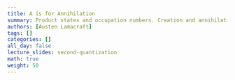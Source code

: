 ```yaml
---
title: A is for Annihilation
summary: Product states and occupation numbers. Creation and annihilation operators. The case of fermions. Representation of operators.
authors: [Austen Lamacraft]
tags: []
categories: []
all_day: false
lecture_slides: second-quantization
math: true
weight: 50
---
```


